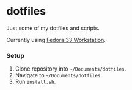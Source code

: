 # dotfiles

Just some of my dotfiles and scripts.

Currently using [Fedora 33 Workstation](https://getfedora.org/).

### Setup

1. Clone repository into `~/Documents/dotfiles`.
2. Navigate to `~/Documents/dotfiles`.
3. Run `install.sh`.
